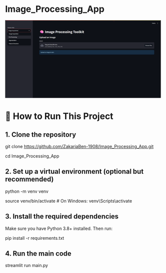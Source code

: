 # Image_Processing_App

![App screenshot](images/App_interface.png)

# 🚀 How to Run This Project

## 1. Clone the repository

git clone https://github.com/ZakariaBen-1908/Image_Processing_App.git

cd Image_Processing_App

## 2. Set up a virtual environment (optional but recommended)

python -m venv venv

source venv/bin/activate  # On Windows: venv\Scripts\activate

## 3. Install the required dependencies

Make sure you have Python 3.8+ installed. Then run:

pip install -r requirements.txt

## 4. Run the main code

streamlit run main.py
